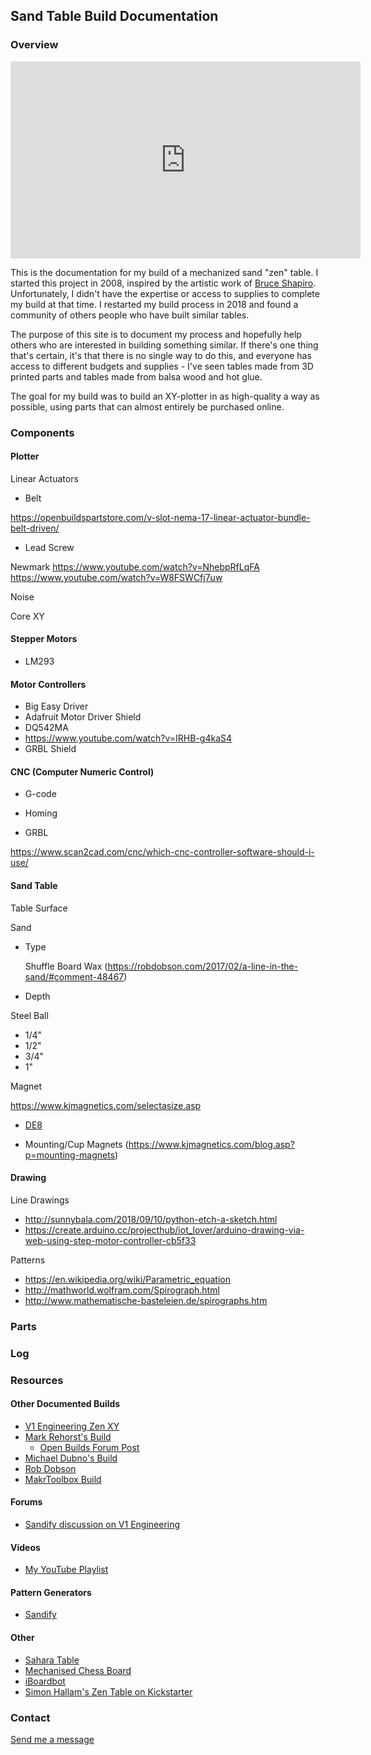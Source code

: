 ## Sand Table Build Documentation

### Overview

<iframe width="560" height="315" src="https://www.youtube.com/embed/sy8t8-dTqo4" frameborder="0" allow="accelerometer; autoplay; encrypted-media; gyroscope; picture-in-picture" allowfullscreen></iframe>

This is the documentation for my build of a mechanized sand "zen" table. I started this project in 2008,
inspired by the artistic work of [Bruce Shapiro](http://www.taomc.com). Unfortunately, I didn't have the
expertise or access to supplies to complete my build at that time. I restarted my build process in 2018
and found a community of others people who have built similar tables.

The purpose of this site is to document my process and hopefully help others who are interested in building
something similar. If there's one thing that's certain, it's that there is no single way to do this, and
everyone has access to different budgets and supplies - I've seen tables made from 3D printed parts and
tables made from balsa wood and hot glue.

The goal for my build was to build an XY-plotter in as high-quality a way as possible, using parts that can
almost entirely be purchased online.


### Components

#### Plotter

Linear Actuators

 - Belt

  https://openbuildspartstore.com/v-slot-nema-17-linear-actuator-bundle-belt-driven/

 - Lead Screw

Newmark 
https://www.youtube.com/watch?v=NhebpRfLqFA
https://www.youtube.com/watch?v=W8FSWCfj7uw

Noise

Core XY

#### Stepper Motors

 - LM293

#### Motor Controllers

 - Big Easy Driver
 - Adafruit Motor Driver Shield
 - DQ542MA
  - https://www.youtube.com/watch?v=IRHB-g4kaS4
 - GRBL Shield

#### CNC (Computer Numeric Control)

 - G-code
 - Homing

 - GRBL
 

https://www.scan2cad.com/cnc/which-cnc-controller-software-should-i-use/

#### Sand Table

Table Surface

Sand

 - Type

   Shuffle Board Wax (https://robdobson.com/2017/02/a-line-in-the-sand/#comment-48467)
 - Depth

Steel Ball

 - 1/4"
 - 1/2"
 - 3/4"
 - 1"

Magnet

 https://www.kjmagnetics.com/selectasize.asp
 
 - [DE8](https://www.kjmagnetics.com/proddetail.asp?prod=DE8)

 - Mounting/Cup Magnets (https://www.kjmagnetics.com/blog.asp?p=mounting-magnets)


#### Drawing

Line Drawings
 - http://sunnybala.com/2018/09/10/python-etch-a-sketch.html
 - https://create.arduino.cc/projecthub/iot_lover/arduino-drawing-via-web-using-step-motor-controller-cb5f33

Patterns
 - https://en.wikipedia.org/wiki/Parametric_equation
 - http://mathworld.wolfram.com/Spirograph.html
 - http://www.mathematische-basteleien.de/spirographs.htm



### Parts


### Log

### Resources

#### Other Documented Builds

 - [V1 Engineering Zen XY](https://www.v1engineering.com/zenxy/)
 - [Mark Rehorst's Build](https://drmrehorst.blogspot.com/2018/10/a-3d-printed-sand-table-spice-must-flow.html)
   - [Open Builds Forum Post](https://openbuilds.com/builds/the-spice-must-flow-a-corexy-sand-table.7807/)
 - [Michael Dubno's Build](http://dubno.com/sandtable/index.html)
 - [Rob Dobson](https://robdobson.com/2017/02/a-line-in-the-sand/)
 - [MakrToolbox Build](https://www.instructables.com/id/Zen-Garden-CNC-End-Table/)

#### Forums

 - [Sandify discussion on V1 Engineering](https://www.v1engineering.com/forum/topic/does-this-count-as-a-build)

#### Videos

- [My YouTube Playlist](https://www.youtube.com/playlist?list=PLvB5haKJbU3gAIbd7pgwSGlissy1iIUOg)

#### Pattern Generators

- [Sandify](https://jeffeb3.github.io/sandify/)

#### Other

- [Sahara Table](https://saharatable.com)
- [Mechanised Chess Board](https://github.com/2083008/GhostChess)
- [iBoardbot](https://www.jjrobots.com/the-iboardbot/)
- [Simon Hallam's Zen Table on Kickstarter](https://www.kickstarter.com/projects/fnbrit/zen-table)

### Contact

[Send me a message](https://markroland.com/contact)

